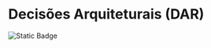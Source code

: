 # Decisões Arquiteturais (DAR)
![Static Badge](https://img.shields.io/badge/Arquitetura-%230074B6?style=for-the-badge&logo=githubactions&logoColor=%23F2F2F2)